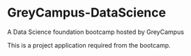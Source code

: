 # GreyCampus-DataScience
A Data Science foundation bootcamp hosted by GreyCampus

This is a project application required from the bootcamp.
